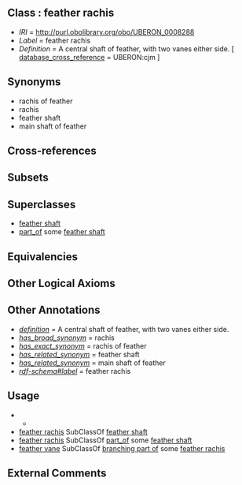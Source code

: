 
## Class : feather rachis

 * *IRI* = http://purl.obolibrary.org/obo/UBERON_0008288
 * *Label* = feather rachis
 * *Definition* = A central shaft of feather, with two vanes either side. [ [database_cross_reference](../../ef/oboInOwl#hasDbXref.md) = UBERON:cjm ]

## Synonyms

 * rachis of feather
 * rachis
 * feather shaft
 * main shaft of feather

## Cross-references


## Subsets


## Superclasses

 * [feather shaft](../../UBERON/84/UBERON_0011784.md)
 * [part_of](../../BFO/50/BFO_0000050.md) some [feather shaft](../../UBERON/84/UBERON_0011784.md)

## Equivalencies


## Other Logical Axioms


## Other Annotations

 * *[definition](../../IAO/15/IAO_0000115.md)* = A central shaft of feather, with two vanes either side.
 * *[has_broad_synonym](../../ym/oboInOwl#hasBroadSynonym.md)* = rachis
 * *[has_exact_synonym](../../ym/oboInOwl#hasExactSynonym.md)* = rachis of feather
 * *[has_related_synonym](../../ym/oboInOwl#hasRelatedSynonym.md)* = feather shaft
 * *[has_related_synonym](../../ym/oboInOwl#hasRelatedSynonym.md)* = main shaft of feather
 * *[rdf-schema#label](../../el/rdf-schema#label.md)* = feather rachis

## Usage

 * -
 * [feather rachis](../../UBERON/88/UBERON_0008288.md) SubClassOf [feather shaft](../../UBERON/84/UBERON_0011784.md)
 * [feather rachis](../../UBERON/88/UBERON_0008288.md) SubClassOf [part_of](../../BFO/50/BFO_0000050.md) some [feather shaft](../../UBERON/84/UBERON_0011784.md)
 * [feather vane](../../UBERON/87/UBERON_0008287.md) SubClassOf [branching part of](../../RO/80/RO_0002380.md) some [feather rachis](../../UBERON/88/UBERON_0008288.md)

## External Comments

